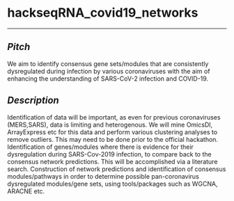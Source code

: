 # hackseqRNA_covid19_networks
_________

## *Pitch*
We aim to identify consensus gene sets/modules that are consistently dysregulated during infection by various coronaviruses with the aim of enhancing the understanding of SARS-CoV-2 infection and COVID-19.

## *Description*
Identification of data will be important, as even for previous coronaviruses (MERS,SARS), data is limiting and heterogenous. We will mine OmicsDI, ArrayExpress etc for this data and perform various clustering analyses to remove outliers. This may need to be done prior to the official hackathon. Identification of genes/modules where there is evidence for their dysregulation during SARS-Cov-2019 infection, to compare back to the consensus network predictions. This will be accomplished via a literature search. Construction of network predictions and identification of consensus modules/pathways in order to determine possible pan-coronavirus dysregulated modules/gene sets, using tools/packages such as WGCNA, ARACNE etc.










